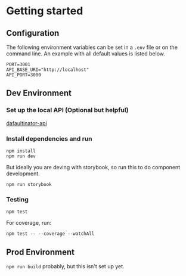 # Getting started

## Configuration

The following environment variables can be set in a `.env` file or on the command line. An example with all default values is listed below.

```
PORT=3001
API_BASE_URI="http://localhost"
API_PORT=3000
```

## Dev Environment

### Set up the local API (Optional but helpful)

[dafaultinator-api](https://github.com/cbarnard-r7/defaultinator-api)

### Install dependencies and run

```
npm install
npm run dev
```

But ideally you are deving with storybook, so run this to do component development.

```
npm run storybook
```

### Testing

```
npm test
```

For coverage, run:

```npm test -- --coverage --watchAll```

## Prod Environment

`npm run build` probably, but this isn't set up yet.
